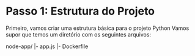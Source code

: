 # Passo 1: Estrutura do Projeto

Primeiro, vamos criar uma estrutura básica para o projeto Python Vamos supor que temos um diretório com os seguintes arquivos:

node-app/
  |- app.js
  |- Dockerfile

